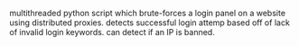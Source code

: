multithreaded python script which brute-forces a login panel on a website using distributed proxies.
detects successful login attemp based off of lack of invalid login keywords.
can detect if an IP is banned.
